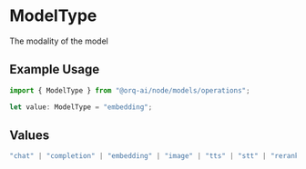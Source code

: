 # ModelType

The modality of the model

## Example Usage

```typescript
import { ModelType } from "@orq-ai/node/models/operations";

let value: ModelType = "embedding";
```

## Values

```typescript
"chat" | "completion" | "embedding" | "image" | "tts" | "stt" | "rerank" | "moderation" | "vision"
```